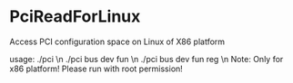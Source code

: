 # PciReadForLinux
Access PCI configuration space on Linux of X86 platform

usage:
./pci \n
./pci bus dev fun \n
./pci bus dev fun reg \n
Note: Only for x86 platform!
Please run with root permission!
